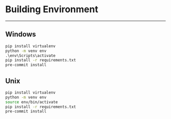 # Building Environment

---

## Windows

```bat
pip install virtualenv
python -m venv env
.\env\Scripts\activate
pip install -r requirements.txt
pre-commit install
```

## Unix

```sh
pip install virtualenv
python -m venv env
source env/bin/activate
pip install -r requirements.txt
pre-commit install
```
